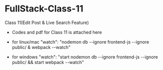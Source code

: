 # FullStack-Class-11
Class 11(Edit Post & Live Search Feature)

* Codes and pdf for Class 11 is attached here

* for linux/mac
"watch": "nodemon db --ignore frontend-js --ignore public/ & webpack --watch"
* for windows
"watch": "start nodemon db --ignore frontend-js --ignore public/ && start webpack --watch"